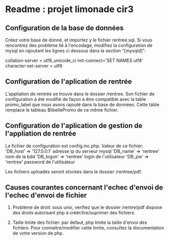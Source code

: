 Readme : projet limonade cir3
=============================


Configuration de la base de données
-----------------------------------

Créez votre base de donné, et importez y le fichier rentree.sql.
Si vous rencontrez des problème lié à l'encodage, modifiez la
configuration de mysql en rajoutant les lignes ci dessous dans
la section "[mysqld]":

collation-server = utf8_unicode_ci
init-connect='SET NAMES utf8'
character-set-server = utf8


Configuration de l'aplication de rentrée
----------------------------------------

L'appliation de rentrée se trouve dans le dossier /rentree. Son fichier de configuration à été modifié de façon à être compatible avec la table promo_label que nous avons rajouté dans la base de données. Cette table remplace le tableau $libellePromo de ce même fichier.


Configuration de l'aplication de gestion de l'appliation de rentrée
-------------------------------------------------------------------

Le fichier de configuration est config.inc.php.
Valeur de ce fichier:
'DB_host'        => '127.0.0.1' adresse ip du serveur mysql
'DB_name'        => 'rentree'   nom de la bdd
'DB_logon'       => 'rentree'   login de l'utilisateur
'DB_pw'          => 'rentree'   password de l'utilisateur

Les fichiers uploadés seront stockés dans le dossier /rentree/pdf.


Causes courantes concernant l'echec d'envoi de l'echec d'envoi de fichier
-------------------------------------------------------------------------

1. Probléme de droit: sous unix, verifiez que le dossier /rentre/pdf dispose des droits
   autorisant php à créér/lire/suprimer des fichiers.

2. Taille limite des fichier: par defaut, php limite la taille d'envoi des fichiers.
   Pour connaitre/modifier cette limite, consultez la documentation de votre version de php.
